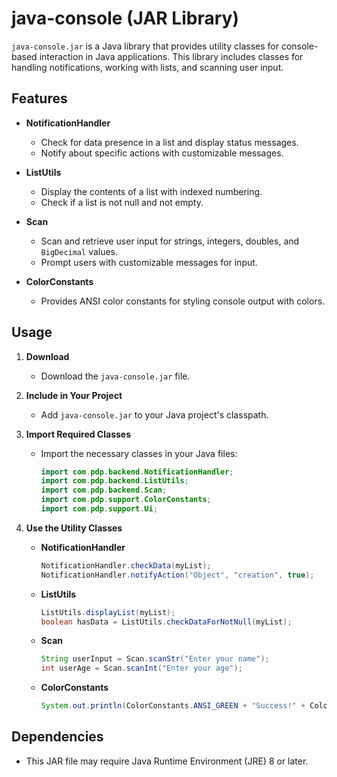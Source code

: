 # java-console (JAR Library)

`java-console.jar` is a Java library that provides utility classes for console-based interaction in Java applications. This library includes classes for handling notifications, working with lists, and scanning user input.

## Features

- **NotificationHandler**
    - Check for data presence in a list and display status messages.
    - Notify about specific actions with customizable messages.

- **ListUtils**
    - Display the contents of a list with indexed numbering.
    - Check if a list is not null and not empty.

- **Scan**
    - Scan and retrieve user input for strings, integers, doubles, and `BigDecimal` values.
    - Prompt users with customizable messages for input.

- **ColorConstants**
    - Provides ANSI color constants for styling console output with colors.

## Usage

1. **Download**
    - Download the `java-console.jar` file.

2. **Include in Your Project**
    - Add `java-console.jar` to your Java project's classpath.

3. **Import Required Classes**
    - Import the necessary classes in your Java files:
      ```java
      import com.pdp.backend.NotificationHandler;
      import com.pdp.backend.ListUtils;
      import com.pdp.backend.Scan;
      import com.pdp.support.ColorConstants;
      import com.pdp.support.Ui;
      ```

4. **Use the Utility Classes**

    - **NotificationHandler**
      ```java
      NotificationHandler.checkData(myList);
      NotificationHandler.notifyAction("Object", "creation", true);
      ```

    - **ListUtils**
      ```java
      ListUtils.displayList(myList);
      boolean hasData = ListUtils.checkDataForNotNull(myList);
      ```

    - **Scan**
      ```java
      String userInput = Scan.scanStr("Enter your name");
      int userAge = Scan.scanInt("Enter your age");
      ```

    - **ColorConstants**
      ```java
      System.out.println(ColorConstants.ANSI_GREEN + "Success!" + ColorConstants.ANSI_RESET);
      ```

## Dependencies
- This JAR file may require Java Runtime Environment (JRE) 8 or later.